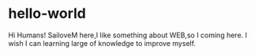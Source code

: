# hello-world

Hi Humans!
SailoveM here,I like something about WEB,so I coming here.
I wish I can learning large of knowledge to improve myself.
